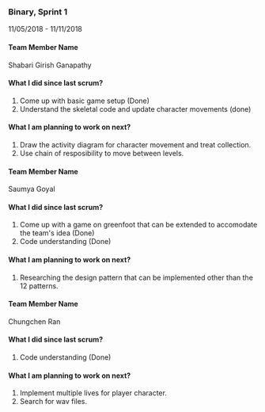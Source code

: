 ### Binary, Sprint 1

11/05/2018 - 11/11/2018

#### Team Member Name

Shabari Girish Ganapathy

#### What I did since last scrum?

1. Come up with basic game setup (Done)
2. Understand the skeletal code and update character movements (done)

#### What I am planning to work on next?

1. Draw the activity diagram for character movement and treat collection.
2. Use chain of resposibility to move between levels.


#### Team Member Name

Saumya Goyal

#### What I did since last scrum?

1. Come up with a game on greenfoot that can be extended to accomodate the team's idea (Done)
2. Code understanding (Done)

#### What I am planning to work on next?

1. Researching the design pattern that can be implemented other than the 12 patterns.


#### Team Member Name

Chungchen Ran

#### What I did since last scrum?

1. Code understanding (Done)

#### What I am planning to work on next?

1. Implement multiple lives for player character.
2. Search for wav files.

